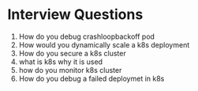 # Interview Questions
1. How do you debug crashloopbackoff pod
2. How would you dynamically scale a k8s deployment
3. How do you secure a k8s cluster
4. what is k8s why it is used
5. how do you monitor k8s cluster
6. How do you debug a failed deploymet in k8s
